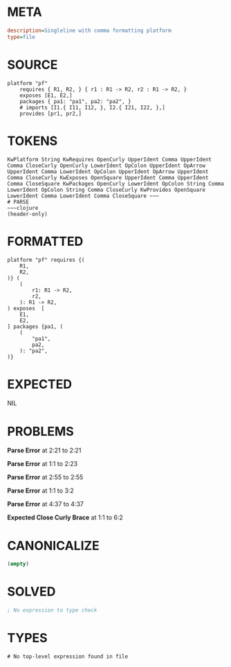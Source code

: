 # META
~~~ini
description=Singleline with comma formatting platform
type=file
~~~
# SOURCE
~~~roc
platform "pf"
	requires { R1, R2, } { r1 : R1 -> R2, r2 : R1 -> R2, }
	exposes [E1, E2,]
	packages { pa1: "pa1", pa2: "pa2", }
	# imports [I1.{ I11, I12, }, I2.{ I21, I22, },]
	provides [pr1, pr2,]
~~~
# TOKENS
~~~text
KwPlatform String KwRequires OpenCurly UpperIdent Comma UpperIdent Comma CloseCurly OpenCurly LowerIdent OpColon UpperIdent OpArrow UpperIdent Comma LowerIdent OpColon UpperIdent OpArrow UpperIdent Comma CloseCurly KwExposes OpenSquare UpperIdent Comma UpperIdent Comma CloseSquare KwPackages OpenCurly LowerIdent OpColon String Comma LowerIdent OpColon String Comma CloseCurly KwProvides OpenSquare LowerIdent Comma LowerIdent Comma CloseSquare ~~~
# PARSE
~~~clojure
(header-only)
~~~
# FORMATTED
~~~roc
platform "pf" requires {(
	R1,
	R2,
)} (
	(
		r1: R1 -> R2,
		r2,
	): R1 -> R2,
) exposes  [
	E1,
	E2,
] packages {pa1, (
	(
		"pa1",
		pa2,
	): "pa2",
)}

~~~
# EXPECTED
NIL
# PROBLEMS
**Parse Error**
at 2:21 to 2:21

**Parse Error**
at 1:1 to 2:23

**Parse Error**
at 2:55 to 2:55

**Parse Error**
at 1:1 to 3:2

**Parse Error**
at 4:37 to 4:37

**Expected Close Curly Brace**
at 1:1 to 6:2

# CANONICALIZE
~~~clojure
(empty)
~~~
# SOLVED
~~~clojure
; No expression to type check
~~~
# TYPES
~~~roc
# No top-level expression found in file
~~~
